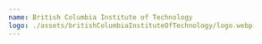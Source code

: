 ```yaml
---
name: British Columbia Institute of Technology
logo: ./assets/britishColumbiaInstituteOfTechnology/logo.webp
---
```


